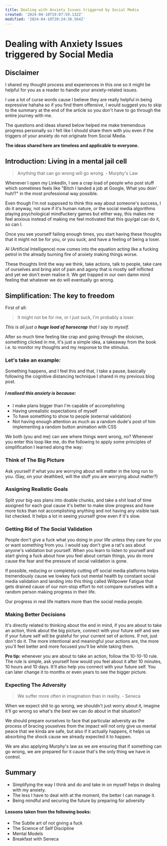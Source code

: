 ```yaml
---
title: Dealing with Anxiety Issues triggered by Social Media
created: '2024-04-10T19:07:59.132Z'
modified: '2024-04-10T20:24:36.564Z'
---
```


# Dealing with Anxiety Issues triggered by Social Media

## Disclaimer

I shared my thought process and experiences in this one so it might be helpful for you as a reader to handle your anxiety-related issues.

I use a lot of curse words cause I believe they are really helpful in being expressive hahaha so if you find them offensive, I would suggest you to skip to the summary at the end of the article so you don't have to go through the entire journey with me.

The questions and ideas shared below helped me make tremendous progress personally so I felt like I should share them with you even if the triggers of your anxiety do not originate from Social Media.

**The ideas shared here are timeless and applicable to everyone.**

## Introduction: Living in a mental jail cell

> Anything that can go wrong will go wrong. - Murphy's Law

Whenever I open my LinkedIn, I see a crap load of people who post stuff which sometimes feels like "Bitch I landed a job at Google, What you doin' huh!?" in the most professional way possible.

Even though I'm not supposed to think this way about someone's success, I do it anyway, not sure if it's human nature, or the social media algorithms playing psychological mindfuckery games but either way, this makes me feel anxious instead of making me feel motivated that this guy/gal can do it, so can I.

Once you see yourself failing enough times, you start having these thoughts that it might not be for you, or you suck, and have a feeling of being a loser.

AI (Artificial Intelligence) now comes into the equation acting like a fucking petrol in the already burning fire of anxiety making things worse.

These thoughts limit the way we think, take actions, talk to people, take care of ourselves and bring alot of pain and agony that is mostly self inflicted and yet we don't even realise it. We get trapped in our own damn mind feeling that whatever we do will eventually go wrong.


## Simplification: The key to freedom

First of all:

> It might not be for me, or I just suck, I'm probably a loser.

*This is all just a **huge load of horsecrap** that I say to myself.*

After so much time feeling like crap and going through the stoicism, something clicked in me, it's just a simple idea, a takeaway from the book i.e. to monitor my thoughts and my response to the stimulus.

### Let's take an example:

Something happens, and I feel this and that, I take a pause, basically following the cognitive distancing technique I shared in my previous blog post.

##### I realised this anxiety is because:

- I make plans bigger than I'm capable of accomplishing
- Having unrealistic expectations of myself
- To have something to show to people (external validation)
- Not having enough attention as much as a random dude's post of him implementing a random button animation with CSS

We both (you and me) can see where things went wrong, no? Whenever you enter this loop like me, do the following to apply some principles of simplification I learned along the way:

### Think of The Big Picture

Ask yourself if what you are worrying about will matter in the long run to you. (Say, on your deathbed, will the stuff you are worrying about matter?)

### Assigning Realistic Goals

Split your big-ass plans into doable chunks, and take a shit load of time assigned for each goal cause it's better to make slow progress and have more ticks than not accomplishing anything and not having any visible task list checked. It helps a lot in seeing yourself grow even if it's slow.

### Getting Rid of The Social Validation

People don't give a fuck what you doing in your life unless they care for you or want something from you. I would say don't give a rat's ass about anyone's validation but yourself. When you learn to listen to yourself and start giving a fuck about how you feel about certain things, you do more cause the fear and the pressure of social validation is gone.

If possible, reducing or completely cutting off social media platforms helps tremendously cause we lowkey fuck out mental health by constant social media validation and landing into this thing called Willpower Fatigue that gets drained cause of our non-stop effort to not compare ourselves with a random person making progress in their life.

Our progress in real life matters more than the social media people.

### Making Better Decisions

It's directly related to thinking about the end in mind, if you are about to take an action, think about the big picture, connect with your future self and see if your future self will be grateful for your current set of actions. If not, just don't do it. The more intentional and meaningful your actions are, the more you'll feel better and more focused you'll be while taking them.

**Pro tip:** whenever you are about to take an action, follow the 10-10-10 rule. The rule is simple, ask yourself how would you feel about it after 10 minutes, 10 hours and 10 days. It'll also help you connect with your future self. You can later change it to months or even years to see the bigger picture.

### Expecting The Adversity

> We suffer more often in imagination than in reality. - Seneca

When we expect shit to go wrong, we shouldn't just worry about it, imagine it'll go wrong so what's the best we can do about in that situation?

We should prepare ourselves to face that particular adversity as the process of bracing youselves from the impact will not only give us mental peace that we kinda are safe, but also if it actually happens, it helps us absorbing the shock cause we already expected it to happen.

We are also applying Murphy's law as we are ensuring that if something can go wrong, we are prepared for it cause that's the only thing we have in control.

## Summary

- Simplifying the way I think and do and take in on myself helps in dealing with my anxiety.
- The less I have to deal with at the moment, the better I can manage it.
- Being mindful and securing the future by preparing for adversity


#### Lessons taken from the following books:
- The Subtle art of not giving a fuck
- The Science of Self Discipline
- Mental Models
- Breakfast with Seneca
